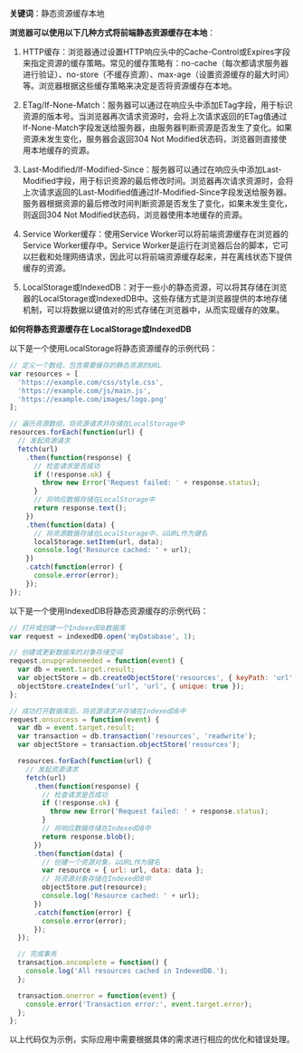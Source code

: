 **关键词**：静态资源缓存本地

**浏览器可以使用以下几种方式将前端静态资源缓存在本地**：

1. HTTP缓存：浏览器通过设置HTTP响应头中的Cache-Control或Expires字段来指定资源的缓存策略。常见的缓存策略有：no-cache（每次都请求服务器进行验证）、no-store（不缓存资源）、max-age（设置资源缓存的最大时间）等。浏览器根据这些缓存策略来决定是否将资源缓存在本地。

2. ETag/If-None-Match：服务器可以通过在响应头中添加ETag字段，用于标识资源的版本号。当浏览器再次请求资源时，会将上次请求返回的ETag值通过If-None-Match字段发送给服务器，由服务器判断资源是否发生了变化。如果资源未发生变化，服务器会返回304 Not Modified状态码，浏览器则直接使用本地缓存的资源。

3. Last-Modified/If-Modified-Since：服务器可以通过在响应头中添加Last-Modified字段，用于标识资源的最后修改时间。浏览器再次请求资源时，会将上次请求返回的Last-Modified值通过If-Modified-Since字段发送给服务器。服务器根据资源的最后修改时间判断资源是否发生了变化，如果未发生变化，则返回304 Not Modified状态码，浏览器使用本地缓存的资源。

4. Service Worker缓存：使用Service Worker可以将前端资源缓存在浏览器的Service Worker缓存中。Service Worker是运行在浏览器后台的脚本，它可以拦截和处理网络请求，因此可以将前端资源缓存起来，并在离线状态下提供缓存的资源。

5. LocalStorage或IndexedDB：对于一些小的静态资源，可以将其存储在浏览器的LocalStorage或IndexedDB中。这些存储方式是浏览器提供的本地存储机制，可以将数据以键值对的形式存储在浏览器中，从而实现缓存的效果。

**如何将静态资源缓存在 LocalStorage或IndexedDB**

以下是一个使用LocalStorage将静态资源缓存的示例代码：

```javascript
// 定义一个数组，包含需要缓存的静态资源的URL
var resources = [
  'https://example.com/css/style.css',
  'https://example.com/js/main.js',
  'https://example.com/images/logo.png'
];

// 遍历资源数组，将资源请求并存储在LocalStorage中
resources.forEach(function(url) {
  // 发起资源请求
  fetch(url)
    .then(function(response) {
      // 检查请求是否成功
      if (!response.ok) {
        throw new Error('Request failed: ' + response.status);
      }
      // 将响应数据存储在LocalStorage中
      return response.text();
    })
    .then(function(data) {
      // 将资源数据存储在LocalStorage中，以URL作为键名
      localStorage.setItem(url, data);
      console.log('Resource cached: ' + url);
    })
    .catch(function(error) {
      console.error(error);
    });
});
```

以下是一个使用IndexedDB将静态资源缓存的示例代码：

```javascript
// 打开或创建一个IndexedDB数据库
var request = indexedDB.open('myDatabase', 1);

// 创建或更新数据库的对象存储空间
request.onupgradeneeded = function(event) {
  var db = event.target.result;
  var objectStore = db.createObjectStore('resources', { keyPath: 'url' });
  objectStore.createIndex('url', 'url', { unique: true });
};

// 成功打开数据库后，将资源请求并存储在IndexedDB中
request.onsuccess = function(event) {
  var db = event.target.result;
  var transaction = db.transaction('resources', 'readwrite');
  var objectStore = transaction.objectStore('resources');

  resources.forEach(function(url) {
    // 发起资源请求
    fetch(url)
      .then(function(response) {
        // 检查请求是否成功
        if (!response.ok) {
          throw new Error('Request failed: ' + response.status);
        }
        // 将响应数据存储在IndexedDB中
        return response.blob();
      })
      .then(function(data) {
        // 创建一个资源对象，以URL作为键名
        var resource = { url: url, data: data };
        // 将资源对象存储在IndexedDB中
        objectStore.put(resource);
        console.log('Resource cached: ' + url);
      })
      .catch(function(error) {
        console.error(error);
      });
  });

  // 完成事务
  transaction.oncomplete = function() {
    console.log('All resources cached in IndexedDB.');
  };

  transaction.onerror = function(event) {
    console.error('Transaction error:', event.target.error);
  };
};
```

以上代码仅为示例，实际应用中需要根据具体的需求进行相应的优化和错误处理。
